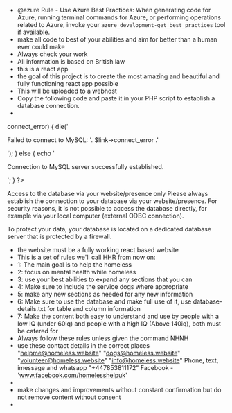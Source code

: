 - @azure Rule - Use Azure Best Practices: When generating code for Azure, running terminal commands for Azure, or performing operations related to Azure, invoke your `azure_development-get_best_practices` tool if available.
- make all code to best of your abilities and aim for better than a human ever could make
- Always check your work
- All information is based on British law
- this is a react app
- the goal of this project is to create the most amazing and beautiful and fully functioning react app possible
- This will be uploaded to a webhost
- Copy the following code and paste it in your PHP script to establish a database connection.
- 
<?php
  $host_name = 'db5017676906.hosting-data.io';
  $database = 'dbs14137291';
  $user_name = 'dbu5385048';
  $password = 'Z9EYceyh28Up9kH';

  $link = new mysqli($host_name, $user_name, $password, $database);

  if ($link->connect_error) {
    die('<p>Failed to connect to MySQL: '. $link->connect_error .'</p>');
  } else {
    echo '<p>Connection to MySQL server successfully established.</p>';
  }
?>
Access to the database via your website/presence only
Please always establish the connection to your database via your website/presence. For security reasons, it is not possible to access the database directly, for example via your local computer (external ODBC connection).

To protect your data, your database is located on a dedicated database server that is protected by a firewall.

- the website must be a fully working react based website
- This is a set of rules we'll call HHR from now on:
- 1: The main goal is to help the homeless
- 2: focus on mental health while homeless
- 3: use your best abilities to expand any sections that you can
- 4: Make sure to include the service dogs where appropriate
- 5: make any new sections as needed for any new information
- 6: Make sure to use the database and make full use of it, use database-details.txt for table and column information
- 7: Make the content both easy to understand and use by people with a low IQ (under 60iq) and people with a high IQ (Above 140iq), both must be catered for
- Always follow these rules unless given the command NHNH
- use these contact details in the correct places "helpme@homeless.website" "dogs@homeless.website" "volunteer@homeless.website" "info@homeless.website" Phone, text, imessage and whatsapp "+447853811172" Facebook - 'www.facebook.com/homelesshelpuk'
- 
- make changes and improvements without constant confirmation but do not remove content without consent
- 